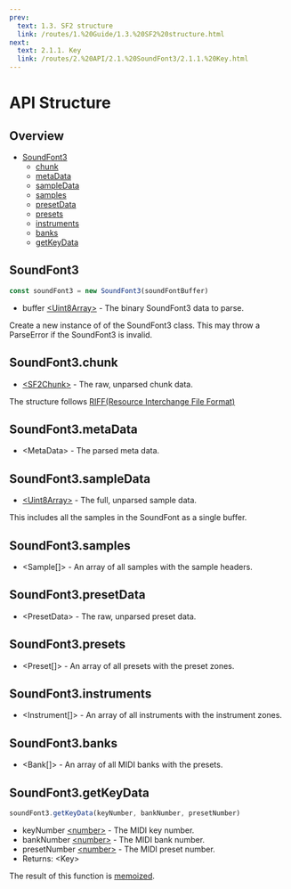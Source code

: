 ```yaml
---
prev:
  text: 1.3. SF2 structure
  link: /routes/1.%20Guide/1.3.%20SF2%20structure.html
next:
  text: 2.1.1. Key
  link: /routes/2.%20API/2.1.%20SoundFont3/2.1.1.%20Key.html
---
```


# API Structure

## Overview

* [SoundFont3](#soundfont3)
  * [chunk](#soundfont3-chunk)
  * [metaData](#soundfont3-metadata)
  * [sampleData](#soundfont3-sampledata)
  * [samples](#soundfont3-samples)
  * [presetData](#soundfont3-presetdata)
  * [presets](#soundfont3-presets)
  * [instruments](#soundfont3-instruments)
  * [banks](#soundfont3-banks)
  * [getKeyData](#soundfont3-getkeydata)

## SoundFont3

```TypeScript
const soundFont3 = new SoundFont3(soundFontBuffer)
```

* buffer [&lt;Uint8Array&gt;](https://developer.mozilla.org/en-US/docs/Web/JavaScript/Reference/Global_Objects/Uint8Array) - The binary SoundFont3 data to parse.

Create a new instance of of the SoundFont3 class. This may throw a ParseError if the SoundFont3 is invalid.

## SoundFont3.chunk

* [&lt;SF2Chunk&gt;](https://github.com/Mrtenz/SoundFont3/blob/master/src/chunk.ts) - The raw, unparsed chunk data.

The structure follows [RIFF(Resource Interchange File Format)](https://mppolytechnic.ac.in/mp-staff/notes_upload_photo/CS708RIFF.pdf)

## SoundFont3.metaData

* &lt;MetaData&gt; - The parsed meta data.

## SoundFont3.sampleData

* [&lt;Uint8Array&gt;](https://developer.mozilla.org/en-US/docs/Web/JavaScript/Reference/Global_Objects/Uint8Array) - The full, unparsed sample data.

This includes all the samples in the SoundFont as a single buffer.

## SoundFont3.samples

* &lt;Sample[]&gt; - An array of all samples with the sample headers.

## SoundFont3.presetData

* &lt;PresetData&gt; - The raw, unparsed preset data.

## SoundFont3.presets

* &lt;Preset[]&gt; - An array of all presets with the preset zones.

## SoundFont3.instruments

* &lt;Instrument[]&gt; - An array of all instruments with the instrument zones.

## SoundFont3.banks

* &lt;Bank[]&gt; - An array of all MIDI banks with the presets.

## SoundFont3.getKeyData

```TypeScript
soundFont3.getKeyData(keyNumber, bankNumber, presetNumber)
```

* keyNumber [&lt;number&gt;](https://developer.mozilla.org/en-US/docs/Web/JavaScript/Data_structures#Number_type) - The MIDI key number.
* bankNumber [&lt;number&gt;](https://developer.mozilla.org/en-US/docs/Web/JavaScript/Data_structures#Number_type) - The MIDI bank number.
* presetNumber [&lt;number&gt;](https://developer.mozilla.org/en-US/docs/Web/JavaScript/Data_structures#Number_type) - The MIDI preset number.
* Returns: &lt;Key&gt;

The result of this function is [memoized](https://en.wikipedia.org/wiki/Memoization).
